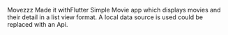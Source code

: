 Movezzz
Made it withFlutter 
Simple Movie app which displays movies and their detail in a list view format.
A local data source is used could be replaced with an Api.

